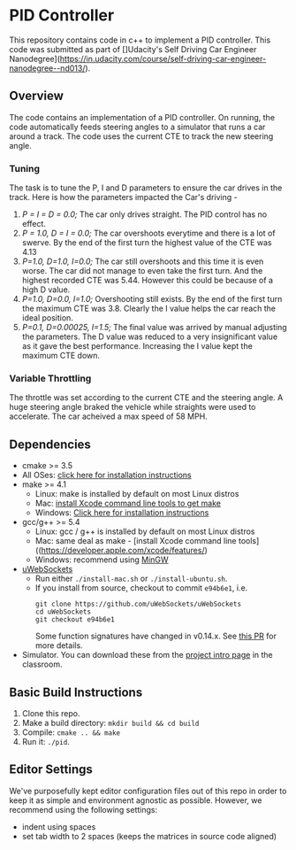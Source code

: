 # PID Controller
This repository contains code in c++ to implement a PID controller. This code was submitted as part of []Udacity's Self Driving Car Engineer Nanodegree](https://in.udacity.com/course/self-driving-car-engineer-nanodegree--nd013/).

## Overview

The code contains an implementation of a PID controller. On running, the code automatically feeds steering angles to a simulator that runs a car around a track. The code uses the current CTE to track the new steering angle.

### Tuning

The task is to tune the P, I and D parameters to ensure the car drives in the track. Here is how the parameters impacted the Car's driving - 

1. *P = I = D = 0.0;*
The car only drives straight. The PID control has no effect.
2. *P = 1.0, D = I = 0.0;*
The car overshoots everytime and there is a lot of swerve. By the end of the first turn the highest value of the CTE was 4.13
3. *P=1.0, D=1.0, I=0.0;*
The car still overshoots and this time it is even worse. The car did not manage to even take the first turn. And the highest recorded CTE was 5.44. However this could be because of a high D value.
4. *P=1.0, D=0.0, I=1.0;*
Overshooting still exists. By the end of the first turn the maximum CTE was 3.8. Clearly the I value helps the car reach the ideal position.
5. *P=0.1, D=0.00025, I=1.5;*
The final value was arrived by manual adjusting the parameters. The D value was reduced to a very insignificant value as it gave the best performance. Increasing the I value kept the maximum CTE down.
### Variable Throttling

The throttle was set according to the current CTE and the steering angle. A huge steering angle braked the vehicle while straights were used to accelerate. The car acheived a max speed of 58 MPH.

## Dependencies

* cmake >= 3.5
 * All OSes: [click here for installation instructions](https://cmake.org/install/)
* make >= 4.1
  * Linux: make is installed by default on most Linux distros
  * Mac: [install Xcode command line tools to get make](https://developer.apple.com/xcode/features/)
  * Windows: [Click here for installation instructions](http://gnuwin32.sourceforge.net/packages/make.htm)
* gcc/g++ >= 5.4
  * Linux: gcc / g++ is installed by default on most Linux distros
  * Mac: same deal as make - [install Xcode command line tools]((https://developer.apple.com/xcode/features/)
  * Windows: recommend using [MinGW](http://www.mingw.org/)
* [uWebSockets](https://github.com/uWebSockets/uWebSockets)
  * Run either `./install-mac.sh` or `./install-ubuntu.sh`.
  * If you install from source, checkout to commit `e94b6e1`, i.e.
    ```
    git clone https://github.com/uWebSockets/uWebSockets 
    cd uWebSockets
    git checkout e94b6e1
    ```
    Some function signatures have changed in v0.14.x. See [this PR](https://github.com/udacity/CarND-MPC-Project/pull/3) for more details.
* Simulator. You can download these from the [project intro page](https://github.com/udacity/self-driving-car-sim/releases) in the classroom.

## Basic Build Instructions

1. Clone this repo.
2. Make a build directory: `mkdir build && cd build`
3. Compile: `cmake .. && make`
4. Run it: `./pid`. 

## Editor Settings

We've purposefully kept editor configuration files out of this repo in order to
keep it as simple and environment agnostic as possible. However, we recommend
using the following settings:

* indent using spaces
* set tab width to 2 spaces (keeps the matrices in source code aligned)


